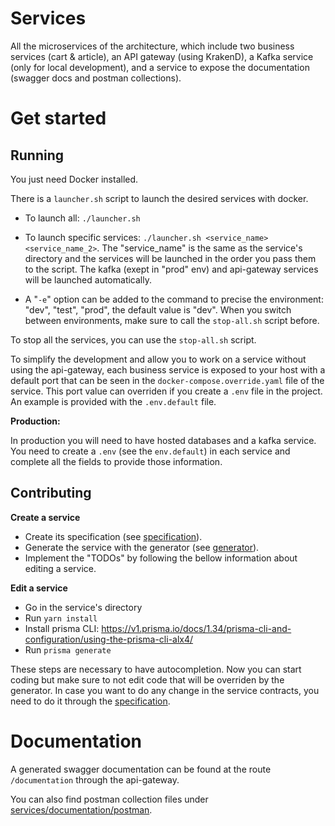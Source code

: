 # Services

All the microservices of the architecture, which include two business services (cart & article), an API gateway (using KrakenD), a Kafka service (only for local development), and a service to expose the documentation (swagger docs and postman collections).

# Get started

## **Running**

You just need Docker installed.

There is a `launcher.sh` script to launch the desired services with docker.

* To launch all: `./launcher.sh`

* To launch specific services: `./launcher.sh <service_name> <service_name_2>`. The "service_name" is the same as the service's directory and the services will be launched in the order you pass them to the script. The kafka (exept in "prod" env) and api-gateway services will be launched automatically.

* A "`-e`" option can be added to the command to precise the environment: "dev", "test", "prod", the default value is "dev". When you switch between environments, make sure to call the `stop-all.sh` script before.

To stop all the services, you can use the `stop-all.sh` script.

To simplify the development and allow you to work on a service without using the api-gateway, each business service is exposed to your host with a default port that can be seen in the `docker-compose.override.yaml` file of the service. This port value can overriden if you create a `.env` file in the project. An example is provided with the `.env.default` file.

**Production:** 

In production you will need to have hosted databases and a kafka service. You need to create a `.env` (see the `env.default`) in each service and complete all the fields to provide those information.
 
## **Contributing**

**Create a service**

* Create its specification (see [specification](../specification)).
* Generate the service with the generator (see [generator](../generator)).
* Implement the "TODOs" by following the bellow information about editing a service.

**Edit a service**

* Go in the service's directory
* Run `yarn install`
* Install prisma CLI: https://v1.prisma.io/docs/1.34/prisma-cli-and-configuration/using-the-prisma-cli-alx4/
* Run `prisma generate`

These steps are necessary to have autocompletion.
Now you can start coding but make sure to not edit code that will be overriden by the generator. In case you want to do any change in the service contracts, you need to do it through the [specification](../specification).

# Documentation

A generated swagger documentation can be found at the route `/documentation` through the api-gateway.

You can also find postman collection files under [services/documentation/postman](documentation/postman).
 